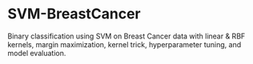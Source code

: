 # SVM-BreastCancer
Binary classification using SVM on Breast Cancer data with linear &amp; RBF kernels, margin maximization, kernel trick, hyperparameter tuning, and model evaluation.
